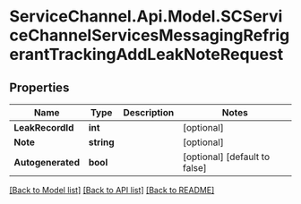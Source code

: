 # ServiceChannel.Api.Model.SCServiceChannelServicesMessagingRefrigerantTrackingAddLeakNoteRequest

## Properties

Name | Type | Description | Notes
------------ | ------------- | ------------- | -------------
**LeakRecordId** | **int** |  | [optional] 
**Note** | **string** |  | [optional] 
**Autogenerated** | **bool** |  | [optional] [default to false]

[[Back to Model list]](../README.md#documentation-for-models) [[Back to API list]](../README.md#documentation-for-api-endpoints) [[Back to README]](../README.md)


